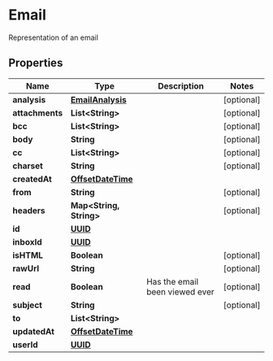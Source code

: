 

# Email

Representation of an email
## Properties

Name | Type | Description | Notes
------------ | ------------- | ------------- | -------------
**analysis** | [**EmailAnalysis**](EmailAnalysis.md) |  |  [optional]
**attachments** | **List&lt;String&gt;** |  |  [optional]
**bcc** | **List&lt;String&gt;** |  |  [optional]
**body** | **String** |  |  [optional]
**cc** | **List&lt;String&gt;** |  |  [optional]
**charset** | **String** |  |  [optional]
**createdAt** | [**OffsetDateTime**](OffsetDateTime.md) |  | 
**from** | **String** |  |  [optional]
**headers** | **Map&lt;String, String&gt;** |  |  [optional]
**id** | [**UUID**](UUID.md) |  | 
**inboxId** | [**UUID**](UUID.md) |  | 
**isHTML** | **Boolean** |  |  [optional]
**rawUrl** | **String** |  |  [optional]
**read** | **Boolean** | Has the email been viewed ever |  [optional]
**subject** | **String** |  |  [optional]
**to** | **List&lt;String&gt;** |  | 
**updatedAt** | [**OffsetDateTime**](OffsetDateTime.md) |  | 
**userId** | [**UUID**](UUID.md) |  | 



